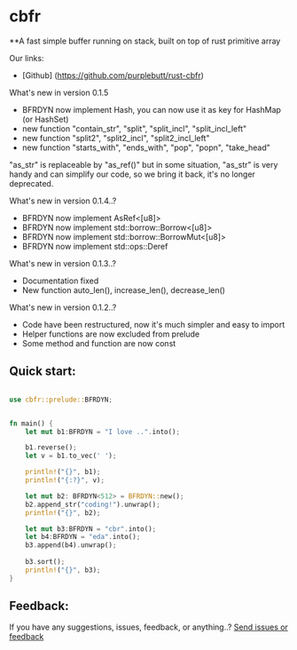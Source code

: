 # cbfr
**A fast simple buffer running on stack, built on top of rust primitive array

Our links: 
- [Github] (https://github.com/purplebutt/rust-cbfr) 

What's new in version 0.1.5
- BFRDYN now implement Hash, you can now use it as key for HashMap (or HashSet) 
- new function "contain_str", "split", "split_incl", "split_incl_left"
- new function "split2", "split2_incl", "split2_incl_left"
- new function "starts_with", "ends_with", "pop", "popn", "take_head"

"as_str" is replaceable by "as_ref()" but in some situation, "as_str" is
very handy and can simplify our code, so we bring it back, it's no longer deprecated.

What's new in version 0.1.4..?
- BFRDYN now implement AsRef<[u8]>
- BFRDYN now implement std::borrow::Borrow<[u8]>
- BFRDYN now implement std::borrow::BorrowMut<[u8]>
- BFRDYN now implement std::ops::Deref

What's new in version 0.1.3..?
- Documentation fixed
- New function auto_len(), increase_len(), decrease_len()

What's new in version 0.1.2..?
- Code have been restructured, now it's much simpler and easy to import
- Helper functions are now excluded from prelude
- Some method and function are now const

## Quick start:

```rust

use cbfr::prelude::BFRDYN;


fn main() {
    let mut b1:BFRDYN = "I love ..".into();

    b1.reverse();
    let v = b1.to_vec(' ');

    println!("{}", b1);
    println!("{:?}", v);

    let mut b2: BFRDYN<512> = BFRDYN::new();
    b2.append_str("coding!").unwrap(); 
    println!("{}", b2);

    let mut b3:BFRDYN = "cbr".into();
    let b4:BFRDYN = "eda".into();
    b3.append(b4).unwrap();
    
    b3.sort(); 
    println!("{}", b3);
}

```

## Feedback:
If you have any suggestions, issues, feedback, or anything..?
[Send issues or feedback](https://github.com/purplebutt/rust-cbfr/issues)
